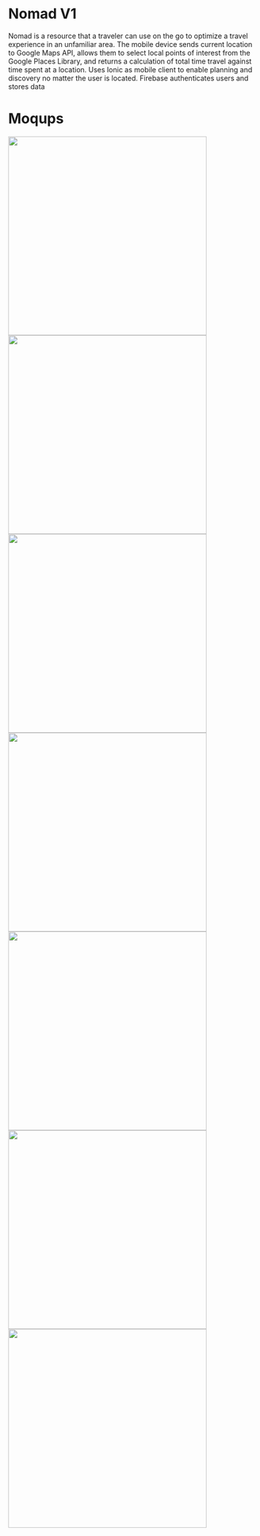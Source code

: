 # Nomad V1
Nomad is a resource that a traveler can use on the go to optimize a travel experience in an unfamiliar area.
The mobile device sends current location to Google Maps API, allows them to select local points of interest from the Google Places Library, and returns a calculation of total time travel against time spent at a location.
Uses Ionic as mobile client to enable planning and discovery no matter the user is located.
Firebase authenticates users and stores data

# Moqups

<img src="www/img/ss1.png" height="400px"><img src="www/img/ss2.png" height="400px"><img src="www/img/ss3.png" height="400px"><img src="www/img/ss4.png" height="400px"><img src="www/img/ss5.png" height="400px"><img src="www/img/ss6.png" height="400px"><img src="www/img/ss7.png" height="400px">
